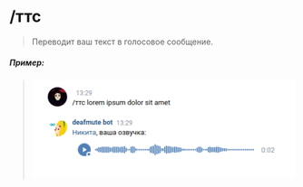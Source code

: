 # /ттс

>Переводит ваш текст в голосовое сообщение.

##### Пример:

><img src="assets/tts.png"></img>